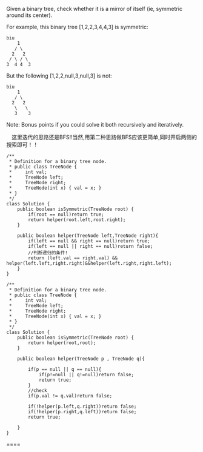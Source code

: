 Given a binary tree, check whether it is a mirror of itself (ie, symmetric around its center).

For example, this binary tree [1,2,2,3,4,4,3] is symmetric:
```
biu
    1
   / \
  2   2
 / \ / \
3  4 4  3
```

But the following [1,2,2,null,3,null,3] is not:
```
biu
    1
   / \
  2   2
   \   \
   3    3
```
Note:
Bonus points if you could solve it both recursively and iteratively.

&emsp;这里迭代的思路还是BFS!!当然,用第二种思路做BFS应该更简单,同时开启两侧的搜索即可！！
```
/**
 * Definition for a binary tree node.
 * public class TreeNode {
 *     int val;
 *     TreeNode left;
 *     TreeNode right;
 *     TreeNode(int x) { val = x; }
 * }
 */
class Solution {
    public boolean isSymmetric(TreeNode root) {
        if(root == null)return true;
        return helper(root.left,root.right);
    }
    
    public boolean helper(TreeNode left,TreeNode right){
        if(left == null && right == null)return true;
        if(left == null || right == null)return false;
        //判断递归的条件!
        return (left.val == right.val) && helper(left.left,right.right)&&helper(left.right,right.left);
    }
}
```

```
/**
 * Definition for a binary tree node.
 * public class TreeNode {
 *     int val;
 *     TreeNode left;
 *     TreeNode right;
 *     TreeNode(int x) { val = x; }
 * }
 */
class Solution {
    public boolean isSymmetric(TreeNode root) {
        return helper(root,root);
    }
    
    public boolean helper(TreeNode p , TreeNode q){
        
        if(p == null || q == null){
            if(p!=null || q!=null)return false;
            return true;
        }
        //check
        if(p.val != q.val)return false;
        
        if(!helper(p.left,q.right))return false; 
        if(!helper(p.right,q.left))return false;
        return true;
        
    }
}
```

====